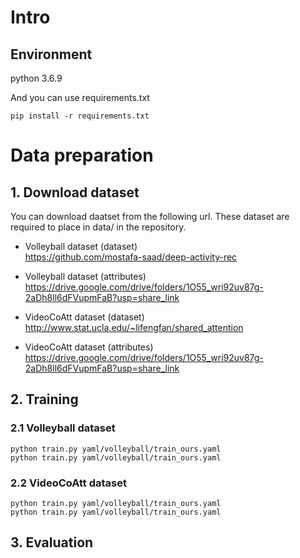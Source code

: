 # Intro

## Environment
python 3.6.9

And you can use requirements.txt
```
pip install -r requirements.txt
```

# Data preparation
## 1. Download dataset
You can download daatset from the following url.
These dataset are required to place in data/ in the repository.

* Volleyball dataset (dataset)  
https://github.com/mostafa-saad/deep-activity-rec

* Volleyball dataset (attributes)  
https://drive.google.com/drive/folders/1O55_wri92uv87g-2aDh8ll6dFVupmFaB?usp=share_link

* VideoCoAtt dataset (dataset)  
http://www.stat.ucla.edu/~lifengfan/shared_attention

* VideoCoAtt dataset (attributes)  
https://drive.google.com/drive/folders/1O55_wri92uv87g-2aDh8ll6dFVupmFaB?usp=share_link

## 2. Training

### 2.1 Volleyball dataset

```
python train.py yaml/volleyball/train_ours.yaml
python train.py yaml/volleyball/train_ours.yaml
```

### 2.2 VideoCoAtt dataset

```
python train.py yaml/volleyball/train_ours.yaml
python train.py yaml/volleyball/train_ours.yaml
```

## 3. Evaluation
